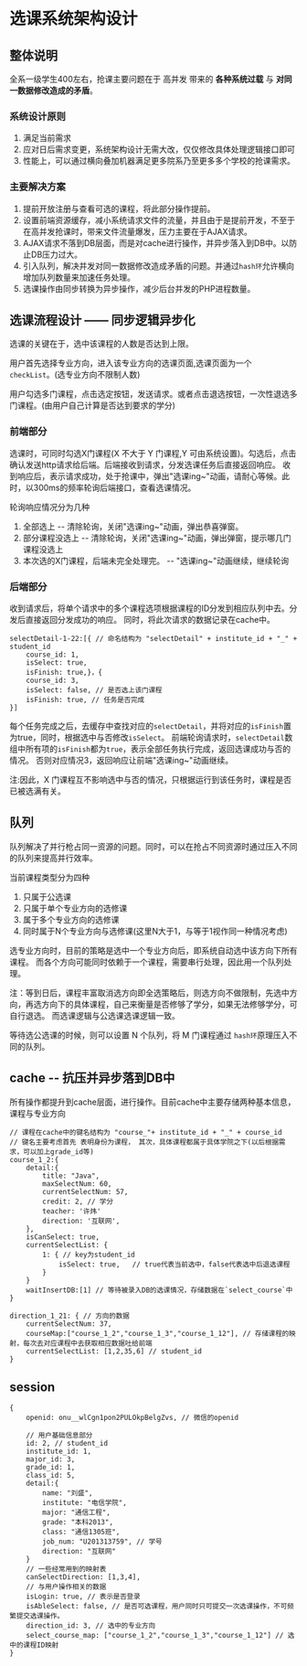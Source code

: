 # 选课系统架构设计
## 整体说明
全系一级学生400左右，抢课主要问题在于 高并发 带来的 **各种系统过载** 与 **对同一数据修改造成的矛盾**。
### 系统设计原则
1. 满足当前需求
2. 应对日后需求变更，系统架构设计无需大改，仅仅修改具体处理逻辑接口即可
3. 性能上，可以通过横向叠加机器满足更多院系乃至更多多个学校的抢课需求。
### 主要解决方案
1. 提前开放注册与查看可选的课程，将此部分操作提前。
2. 设置前端资源缓存，减小系统请求文件的流量，并且由于是提前开发，不至于在高并发抢课时，带来文件流量爆发，压力主要在于AJAX请求。
3. AJAX请求不落到DB层面，而是对cache进行操作，并异步落入到DB中。以防止DB压力过大。
4. 引入队列，解决并发对同一数据修改造成矛盾的问题。并通过`hash环`允许横向增加队列数量来加速任务处理。
5. 选课操作由同步转换为异步操作，减少后台并发的PHP进程数量。

## 选课流程设计 —— 同步逻辑异步化

选课的关键在于，选中该课程的人数是否达到上限。

用户首先选择专业方向，进入该专业方向的选课页面,选课页面为一个 `checkList`。(选专业方向不限制人数)

用户勾选多门课程，点击选定按钮，发送请求。或者点击退选按钮，一次性退选多门课程。(由用户自己计算是否达到要求的学分)

### 前端部分
选课时，可同时勾选X门课程(X 不大于 Y 门课程,Y 可由系统设置)。勾选后，点击确认发送http请求给后端。后端接收到请求，分发选课任务后直接返回响应。
收到响应后，表示请求成功，处于抢课中，弹出"选课ing~"动画，请耐心等候。此时，以300ms的频率轮询后端接口，查看选课情况。

轮询响应情况分为几种
1. 全部选上 -- 清除轮询，关闭"选课ing~"动画，弹出恭喜弹窗。
2. 部分课程没选上 -- 清除轮询，关闭"选课ing~"动画，弹出弹窗，提示哪几门课程没选上
3. 本次选的X门课程，后端未完全处理完。 -- "选课ing~"动画继续，继续轮询

### 后端部分
收到请求后，将单个请求中的多个课程选项根据课程的ID分发到相应队列中去。分发后直接返回分发成功的响应。
同时，将此次请求的数据记录在cache中。
```
selectDetail-1-22:[{ // 命名结构为 "selectDetail" + institute_id + "_" + student_id  
    course_id: 1, 
    isSelect: true,
    isFinish: true,}，{
    course_id: 3,
    isSelect: false, // 是否选上该门课程
    isFinish: true, // 任务是否完成
}]
```
每个任务完成之后，去缓存中查找对应的`selectDetail`，并将对应的`isFinish`置为true，同时，根据选中与否修改`isSelect`。
前端轮询请求时，`selectDetail`数组中所有项的`isFinish`都为`true`，表示全部任务执行完成，返回选课成功与否的情况。
否则对应情况3，返回响应让前端"选课ing~"动画继续。

注:因此，X 门课程互不影响选中与否的情况，只根据运行到该任务时，课程是否已被选满有关。

## 队列
队列解决了并行枪占同一资源的问题。同时，可以在抢占不同资源时通过压入不同的队列来提高并行效率。

当前课程类型分为四种
1. 只属于公选课
2. 只属于单个专业方向的选修课
3. 属于多个专业方向的选修课
4. 同时属于N个专业方向与选修课(这里N大于1，与等于1视作同一种情况考虑)

选专业方向时，目前的策略是选中一个专业方向后，即系统自动选中该方向下所有课程。
而各个方向可能同时依赖于一个课程，需要串行处理，因此用一个队列处理。

注：等到日后，课程丰富取消选方向即全选策略后，则选方向不做限制，先选中方向，再选方向下的具体课程，自己来衡量是否修够了学分，如果无法修够学分，可自行退选。
而选课逻辑与公选课选课逻辑一致。

等待选公选课的时候，则可以设置 N 个队列，将 M 门课程通过 `hash环`原理压入不同的队列。

## cache -- 抗压并异步落到DB中
所有操作都提升到cache层面，进行操作。目前cache中主要存储两种基本信息，课程与专业方向

```
// 课程在cache中的键名结构为 "course_"+ institute_id + "_" + course_id  
// 键名主要考虑首先 表明身份为课程， 其次，具体课程都属于具体学院之下(以后根据需求，可以加上grade_id等)
course_1_2:{
    detail:{
        title: "Java",
        maxSelectNum: 60,
        currentSelectNum: 57,
        credit: 2, // 学分
        teacher: '许炜'
        direction: '互联网',        
    },
    isCanSelect: true, 
    currentSelectList: {
        1: { // key为student_id
            isSelect: true,   // true代表当前选中，false代表选中后退选课程            
        } 
    }
    waitInsertDB:[1] // 等待被录入DB的选课情况，存储数据在`select_course`中
}

direction_1_21: { // 方向的数据
    currentSelectNum: 37,
    courseMap:["course_1_2","course_1_3","course_1_12"], // 存储课程的映射，每次去对应课程中去获取相应数据吐给前端
    currentSelectList: [1,2,35,6] // student_id
}

```

## session
```
{
    openid: onu__wlCgn1pon2PULOkpBelgZvs, // 微信的openid

    // 用户基础信息部分
    id: 2, // student_id
    institute_id: 1,
    major_id: 3,
    grade_id: 1,
    class_id: 5,
    detail:{
        name: "刘盛",
        institute: "电信学院",
        major: "通信工程",
        grade: "本科2013",
        class: "通信1305班",
        job_num: "U201313759", // 学号
        direction: "互联网"
    }
    // 一些经常用到的映射表
    canSelectDirection: [1,3,4],
    // 与用户操作相关的数据
    isLogin: true, // 表示是否登录
    isAbleSelect: false, // 是否可选课程，用户同时只可提交一次选课操作，不可频繁提交选课操作。
    direction_id: 3, // 选中的专业方向
    select_course_map: ["course_1_2","course_1_3","course_1_12"] // 选中的课程ID映射
}

```
